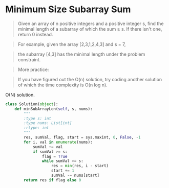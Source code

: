 # Minimum Size Subarray Sum

> Given an array of n positive integers and a positive integer s, find the minimal length of a subarray of which the sum ≥ s. If there isn't one, return 0 instead.

> For example, given the array [2,3,1,2,4,3] and s = 7,

> the subarray [4,3] has the minimal length under the problem constraint.

> More practice:

> If you have figured out the O(n) solution, try coding another solution of which the time complexity is O(n log n).

O(N) solution.

```Python
class Solution(object):
    def minSubArrayLen(self, s, nums):
        """
        :type s: int
        :type nums: List[int]
        :rtype: int
        """
        res, sumVal, flag, start = sys.maxint, 0, False, -1
        for i, val in enumerate(nums):
            sumVal += val
            if sumVal >= s:
                flag = True
                while sumVal >= s:
                    res = min(res, i - start)
                    start += 1
                    sumVal -= nums[start]
        return res if flag else 0
```
